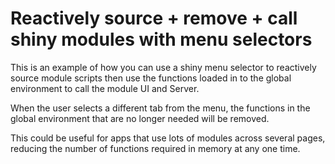# Reactively source + remove + call shiny modules with menu selectors

This is an example of how you can use a shiny menu selector to reactively source module scripts then use the functions loaded in to the global environment to call the module UI and Server. 

When the user selects a different tab from the menu, the functions in the global environment that are no longer needed will be removed. 

This could be useful for apps that use lots of modules across several pages, reducing the number of functions required in memory at any one time.